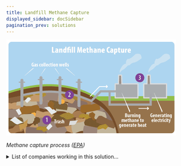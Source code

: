 ```yaml
---
title: Landfill Methane Capture
displayed_sidebar: docSidebar
pagination_prev: solutions
---
```


![Cover Image](/../static/img/landfill-methane-capture.gif)

_Methane capture process ([EPA](https://archive.epa.gov/climatechange/kids/solutions/technologies/methane.html))_

<details>
        <summary>List of companies working in this solution...</summary>
         <em>Note: this is an experimental feature. Accuracy not guaranteed</em>
        <div>
            <ul>
             
                <li><a href="https://helloinspire.com">Inspire</a></li>
            
                <li><a href="https://ranmarine.io">Ranmarine / Wasteshark</a></li>
            
                <li><a href="https://compology.com">Compology</a></li>
            
                <li><a href="https://www.world-energy.org/article/26764.html">Energy Storage Solutions Consortium</a></li>
            
                <li><a href="https://nan">Climate Town</a></li>
            
                <li><a href="https://tmrow.com">Tomorrow</a></li>
            
                <li><a href="https://www.climeworks.com/">Climeworks</a></li>
            
                <li><a href="https://nori.com/">Nori</a></li>
            
                <li><a href="https://seabenergy.com">Seab</a></li>
            
                <li><a href="https://projectwren.com">Wren</a></li>
            
                <li><a href="https://TheThingsCloud.com">Thingscloud</a></li>
            
                <li><a href="https://www.techstars.com/sustainability-program/">Techstars Sustainability Accelerator</a></li>
            
                <li><a href="https://otherlab.com">Otherlab</a></li>
            
                <li><a href="https://www.co2concrete.com/">Co2concrete</a></li>
            
                <li><a href="https://nan">Prometheus Fuel</a></li>
            
                <li><a href="https://nan">Solar Energy Industries Association</a></li>
            
                <li><a href="https://carbonengineering.com/">Carbon Engineering</a></li>
            
                <li><a href="https://nan">Carbon Codex</a></li>
            
                <li><a href="https://ambercycleinc.com">Ambercycle</a></li>
            
                <li><a href="https://lanzatech.com">Lanzatech</a></li>
            
                <li><a href="https://nan">Bloomberg Green</a></li>
            
                <li><a href="https://nan">World Economic Forum</a></li>
            
                <li><a href="https://circularcarbon.org">Circular Carbon Network</a></li>
            
                <li><a href="https://www.kiverdi.com/">Kiverdi</a></li>
            
            </ul>
        </div>
        </details>


:::company job openings
  #### [View open jobs in this Solution](https://climatebase.org/jobs?l=&q=&drawdown_solutions=Landfill+Methane+Capture)
:::

## Overview

Landfill gas-to-energy (LFGE) facilities use landfill gas (LFG) – a mix of methane and carbon dioxide – to generate electricity or heat. This reduces greenhouse gas emissions by displacing fossil fuels and minimizing methane release. Recent advancements include more efficient destruction of methane and anaerobic digesters.

## Progress Made

Advancements in landfill methane capture:
- **Anaerobic Digestion**: Breaks down waste to produce methane for electricity.
- **Gas-to-Energy**: Converts methane to power homes and businesses.
- **Carbon Sequestration**: Captures methane for storage, preventing its release.

Organizations driving progress include the U.S. Environmental Protection Agency, the U.S. Department of Energy, and the Climate Change Mitigation Initiative.

## Lessons Learned

Key lessons in landfill methane capture:
1. **Effectiveness Depends on Factors**: Landfill size, waste type, and climate influence effectiveness.
2. **Varied Success**: Projects have both succeeded and fallen short in emissions reduction.
3. **Ongoing Development**: Various entities work on landfill methane capture, making progress.

## Challenges Ahead

Challenges in Landfill Methane Capture:
1. **Lack of Infrastructure**: Limited large-scale commercial facilities and early-stage technology.
2. **International Standards Missing**: No regulations for landfill gas capture.
3. **Investment Needed**: Funding required for research and implementation.

Entities leading the solution include the Environmental Protection Agency (EPA) and the Climate Change Mitigation and Adaptation Fund (CCMAF).

## Best Path Forward

To further Landfill Methane Capture:
- **Invest in R&D**: Improve technology and affordability through continued research.
- **Policy Changes**: Local, state, and federal policies to incentivize technology adoption.

Key organizations like the EPA in the United States and the CCEMC in Canada are driving research and development. Effective implementation is most feasible at new or expanding landfills.